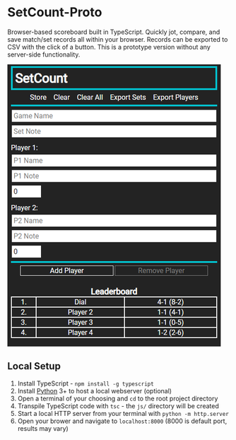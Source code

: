 # SetCount-Proto
Browser-based scoreboard built in TypeScript. Quickly jot, compare, and save match/set records all within your browser. Records can be exported to CSV with the click of a button. This is a prototype version without any server-side functionality.

<img src="img/demo.png?raw=true" alt="demo"/>

## Local Setup
1. Install TypeScript - `npm install -g typescript`
2. Install [Python](https://www.python.org/) 3+ to host a local webserver (optional)
3. Open a terminal of your choosing and `cd` to the root project directory
4. Transpile TypeScript code with `tsc` - the `js/` directory will be created
5. Start a local HTTP server from your terminal with `python -m http.server`
6. Open your brower and navigate to `localhost:8000` (8000 is default port, results may vary)